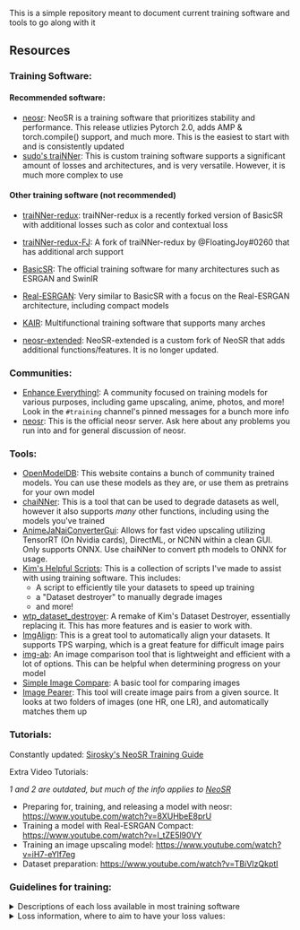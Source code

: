 This is a simple repository meant to document current training software and tools to go along with it

## Resources

### Training Software:
#### Recommended software:
- [neosr](https://github.com/muslll/neosr): NeoSR is a training software that prioritizes stability and performance. This release utlizies Pytorch 2.0, adds AMP & torch.compile() support, and much more. This is the easiest to start with and is consistently updated
- [sudo's traiNNer](https://github.com/styler00dollar/Colab-traiNNer/): This is custom training software supports a significant amount of losses and architectures, and is very versatile. However, it is much more complex to use

#### Other training software (not recommended)

- [traiNNer-redux](https://github.com/joeyballentine/traiNNer-redux): traiNNer-redux is a recently forked version of BasicSR with additional losses such as color and contextual loss  

- [traiNNer-redux-FJ](https://github.com/FlotingDream/traiNNer-redux): A fork of traiNNer-redux by @FloatingJoy#0260 that has additional arch support

- [BasicSR](https://github.com/XPixelGroup/BasicSR): The official training software for many architectures such as ESRGAN and SwinIR

- [Real-ESRGAN](https://github.com/xinntao/Real-ESRGAN): Very similar to BasicSR with a focus on the Real-ESRGAN architecture, including compact models

- [KAIR](https://github.com/cszn/KAIR): Multifunctional training software that supports many arches

- [neosr-extended](https://github.com/Upscale-Community/neosr-extended): NeoSR-extended is a custom fork of NeoSR that adds additional functions/features. It is no longer updated.

### Communities:
- [Enhance Everything!](https://discord.gg/cpAUpDK): A community focused on training models for various purposes, including game upscaling, anime, photos, and more! Look in the `#training` channel's pinned messages for a bunch more info
- [neosr](https://discord.gg/NN2HGtJ3d6): This is the official neosr server. Ask here about any problems you run into and for general discussion of neosr.

### Tools:
- [OpenModelDB](https://openmodeldb.info): This website contains a bunch of community trained models. You can use these models as they are, or use them as pretrains for your own model
- [chaiNNer](https://chainner.app/): This is a tool that can be used to degrade datasets as well, however it also supports *many* other functions, including using the models you've trained
- [AnimeJaNaiConverterGui](https://github.com/the-database/AnimeJaNaiConverterGui): Allows for fast video upscaling utilizing TensorRT (On Nvidia cards), DirectML, or NCNN within a clean GUI. Only supports ONNX. Use chaiNNer to convert pth models to ONNX for usage.
- [Kim's Helpful Scripts](https://github.com/Kim2091/helpful-scripts): This is a collection of scripts I've made to assist with using training software. This includes:
   * A script to efficiently tile your datasets to speed up training
   * a "Dataset destroyer" to manually degrade images
   * and more!
- [wtp_dataset_destroyer](https://github.com/umzi2/wtp_dataset_destroyer): A remake of Kim's Dataset Destroyer, essentially replacing it. This has more features and is easier to work with.
- [ImgAlign](https://github.com/sonic41592/ImgAlign): This is a great tool to automatically align your datasets. It supports TPS warping, which is a great feature for difficult image pairs
- [img-ab](https://github.com/the-database/img-ab): An image comparison tool that is lightweight and efficient with a lot of options. This can be helpful when determining progress on your model
- [Simple Image Compare](https://github.com/Sirosky/Simple-Image-Compare): A basic tool for comparing images
- [Image Pearer](https://github.com/Sirosky/Image-Pearer): This tool will create image pairs from a given source. It looks at two folders of images (one HR, one LR), and automatically matches them up

### Tutorials:
Constantly updated: [Sirosky's NeoSR Training Guide](https://github.com/Sirosky/Upscale-Hub/wiki/%F0%9F%93%88-Training-a-Model-in-NeoSR)

Extra Video Tutorials:

*1 and 2 are outdated, but much of the info applies to [NeoSR](https://github.com/muslll/neosr)*
- Preparing for, training, and releasing a model with neosr: https://www.youtube.com/watch?v=8XUHbeE8prU
- Training a model with Real-ESRGAN Compact: https://www.youtube.com/watch?v=l_tZE5l90VY
- Training an image upscaling model: https://www.youtube.com/watch?v=iH7-eYlf7eg
- Dataset preparation: https://www.youtube.com/watch?v=TBiVIzQkptI

### Guidelines for training:

<details>
<summary>Descriptions of each loss available in most training software</summary>
Here is a brief summary of some of the loss functions that are used for super resolution and image restoration tasks. Thanks to korvin for the info!

1. **L1Loss:** This is the mean absolute error (MAE) between the predicted and target images. It measures the average pixel-wise difference, and is simple to implement and fast to compute. However, it may produce blurry results and does not account for perceptual quality or high-frequency details. It can be used for any type of image. For example, it is suitable for low-level tasks such as denoising or inpainting, but also super resolution. It can be combined with other losses such as perceptual loss or GAN loss to improve the results.

2. **LRGBLoss:** This is a variant of L1Loss that computes the MAE separately for each color channel (red, green, blue) and then averages them. It is similar to L1Loss in terms of advantages and disadvantages, but it may be more sensitive to color differences. It can be used for any type of images, but it may not be optimal for grayscale images or images with different color spaces3.

3. **PerceptualLoss:** This is a loss function that uses a pre-trained network, such as VGG, to extract high-level features from the predicted and target images and then computes the MAE (or other measures) between them. It aims to capture the perceptual similarity and semantic content of the images, rather than the pixel-wise difference. It can produce more natural and realistic results, especially for high-level tasks such as super resolution or style transfer. However, it is computationally expensive, requires regularization and hyper-parameter tuning, and involves a large network trained on an unrelated task. It can be used for any type of images, but it may not be optimal for low-level tasks or images with different domains24.

4. **ContextualLoss:** This is a loss function that measures the similarity between two images based on the distribution of local patches. It uses a cosine similarity metric to compare the patches and then aggregates them using a generalized mean function. It can capture both global and local structures, as well as texture and style information. It can produce more diverse and detailed results, especially for texture synthesis or style transfer. However, it is computationally expensive, requires patch size selection and normalization, and may not be robust to geometric transformations or occlusions. It can be used for any type of images, but it may not be optimal for images with large variations or complex semantics5.

5. **ColorLoss:** There are many types of color loss. An explicit example would be this: a loss function that measures the color difference between two images using the CIEDE2000 formula, which is based on the human perception of color and accounts for factors such as luminance, hue, chroma, and contrast. It can produce more accurate and consistent color reproduction, especially for color enhancement or correction. However, it is computationally expensive, requires color space conversion and calibration, and may not capture other aspects of image quality such as sharpness or noise. It can be used for any type of images, but it may not be optimal for grayscale images or images with different color spaces.

6. **AverageLoss:** This is a loss function that computes the average of multiple loss functions, such as L1Loss, PerceptualLoss, ColorLoss, etc. It can combine the advantages of different losses and balance their trade-offs. It can produce more comprehensive and satisfactory results, especially for multi-objective tasks such as super resolution with color enhancement. It is very lightweight, but with some implementations can require fine-tuning. It can be used for any type of images, but it may not be optimal for single-objective tasks or tasks with conflicting objectives.

7. **GANLoss:** This is a loss function that uses a generative adversarial network (GAN) to discriminate between the predicted and target images. It aims to fool the discriminator network into thinking that the predicted image is real and indistinguishable from the target image. It can produce more sharp and realistic results, especially for high-level tasks such as super resolution or style transfer. However, it is computationally expensive, requires careful design and training of the discriminator network, and may suffer from instability or mode collapse issues. It can be used for any type of images, but it may not be optimal for low-level tasks or tasks with limited data.
</details>

<details>
<summary>Loss information, where to aim to have your loss values:</summary>

- **Most Losses:**: Aim for a value of 0. Lower is better.
- **GAN**: Ideal value varies with implementation.
- **SSIM**: Aim for a value of 1. Higher is better.

Metrics:
- **PSNR**: No specific target value. Higher is better.

**Example:**
- A loss value of 4.1821e-04 (0.00041821 in decimal) is better than 4.1821e-01 (0.41821) for the main losses. A value closer to 0 is ideal in this scenario.
- A loss value of 2.5325e+03 (2532.5 in decimal) is considered bad, as it's very high. You should tweak your config accordingly.

</details>

